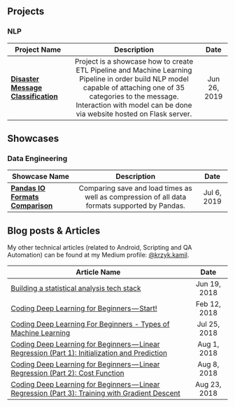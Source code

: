 ## Projects

### NLP
| Project Name | Description | Date |
| ------------- |:-------------:|:-------------:|
| **[Disaster Message Classification](https://github.com/FisherKK/Portfolio/tree/master/Projects/Disaster-Response-Classification)** | Project is a showcase how to create ETL Pipeline and Machine Learning Pipeline in order build NLP model capable of attaching one of 35  categories to the message. Interaction with model can be done via website hosted on Flask server.| Jun 26, 2019 | 


## Showcases

### Data Engineering
| Showcase Name | Description | Date |
| ------------- |:-------------:|:-------------:|
| **[Pandas IO Formats Comparison](https://github.com/FisherKK/Portfolio/blob/master/Showcases/Data%20Engineering/Pandas%20IO%20Formats%20Comparison/Pandas%20IO%20Formats%20Comparison.ipynb)** | Comparing save and load times as well as compression of all data formats supported by Pandas. | Jul 6, 2019 | 


## Blog posts & Articles

My other technical articles (related to Android, Scripting and QA Automation) can be found at my Medium profile: 
[@krzyk.kamil](https://medium.com/@krzyk.kamil).

| Article Name | Date |
| ------------- |:-------------:|
| [Building a statistical analysis tech stack](https://medium.com/azimolabs/building-a-statistical-analysis-tech-stack-5d27cd5a7ef3) | Jun 19, 2018 |
| [Coding Deep Learning for Beginners — Start!](https://towardsdatascience.com/coding-deep-learning-for-beginners-start-a84da8cb5044) | Feb 12, 2018 |
| [Coding Deep Learning For Beginners - Types of Machine Learning](https://towardsdatascience.com/coding-deep-learning-for-beginners-types-of-machine-learning-b9e651e1ed9d) | Jul 25, 2018 |
| [Coding Deep Learning for Beginners — Linear Regression (Part 1): Initialization and Prediction](https://towardsdatascience.com/coding-deep-learning-for-beginners-linear-regression-part-1-initialization-and-prediction-7a84070b01c8) | Aug 1, 2018 |
| [Coding Deep Learning for Beginners — Linear Regression (Part 2): Cost Function](https://towardsdatascience.com/coding-deep-learning-for-beginners-linear-regression-part-2-cost-function-49545303d29f) | Aug 8, 2018 |
| [Coding Deep Learning for Beginners — Linear Regression (Part 3): Training with Gradient Descent](https://towardsdatascience.com/coding-deep-learning-for-beginners-linear-regression-gradient-descent-fcd5e0fc077d) | Aug 23, 2018 |

